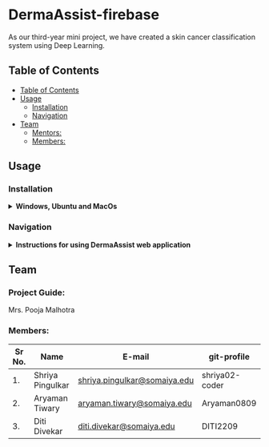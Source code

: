 # DermaAssist-firebase

As our third-year mini project, we have created a skin cancer classification system using Deep Learning. 

## Table of Contents
- [Table of Contents](#table-of-contents)
- [Usage](#usage)
  - [Installation](#installation)
  - [Navigation](#navigation)
- [Team](#team)
  - [Mentors:](#mentors)
  - [Members:](#members)


## Usage

### Installation 

<details>
    <summary><b>Windows, Ubuntu and MacOs</b></summary>

   1. Make sure you have the Python Interpreter with the following modules installed :
      -flask
      -twilio
      -tensorflow
      -firebase_admin
      -numpy
      -pandas
      -os
      -PyPDF2
      -jinja2
      -smtplib
      -random
  2. Clone the repository or Download the Code
  3. Open your terminal and run the python file: <code> python app.py </code>
  4. A link will appear after running this file.
  5. Click on this link and use DermaAssist.
</details>

### Navigation

<details>
    <summary><b>Instructions for using DermaAssist web application</b></summary>

   1. After you open the website on your preffered browser, login or signup as pathologist using firebase authentication.
   2. After loggin in, the pathologist
   will be presented with options to either add a new doctor to the system, view existing doctors or directly add a patient for an existing doctor.
   3. After a patient is added/selected successfully, the pathologist is presented with an option to upload the skin lesion image for classification.
   3. The deep learning model will then process the image and provide you with the appropriate diagnosis of the skin lesion image.
   5. After successful diagnosis, the pathologist will be presented with an option to generate a medical report.
   6. If selected, the medical report template allows the pathologist to digitally sign and verify the report having the appropriate diagnosis of the patient.
   7. Once the report is finalized, pathologist can mail the report to the doctor in an encrypted format.
   8. The password to the encrypted medical report pdf which is mailed to the doctor's email ID can be accessed by entering the randomly generated alpha-numeric code sent as SMS on doctor's phone for two-factor encryption.
</details>

## Team

### Project Guide:
Mrs. Pooja Malhotra <br>

### Members:
| Sr No. | Name               | E-mail                       | git-profile     |
| -------| -------------------| -----------------------------| ----------------|
| 1.     | Shriya Pingulkar   | shriya.pingulkar@somaiya.edu | shriya02-coder  |
| 2.     | Aryaman Tiwary     | aryaman.tiwary@somaiya.edu   | Aryaman0809     |
| 3.     | Diti Divekar       | diti.divekar@somaiya.edu     | DITI2209        |




